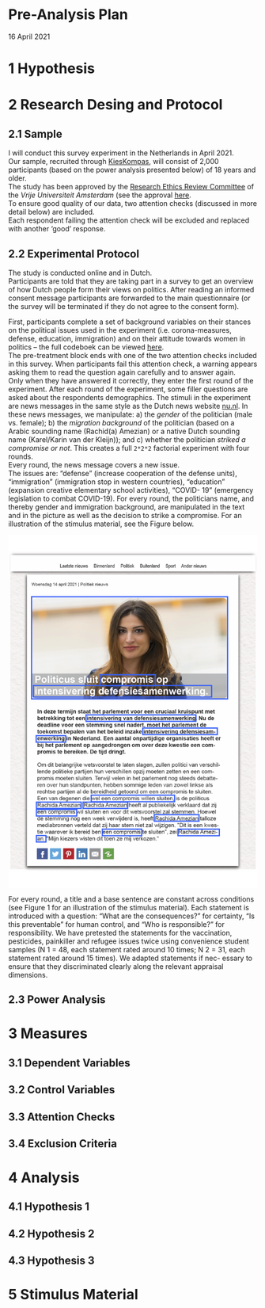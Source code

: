 Pre-Analysis Plan
================
16 April 2021

# 1 Hypothesis

# 2 Research Desing and Protocol

## 2.1 Sample

I will conduct this survey experiment in the Netherlands in April
2021.  
Our sample, recruited through
[KiesKompas](https://www.kieskompas.nl/en/), will consist of 2,000
participants (based on the power analysis presented below) of 18 years
and older.  
The study has been approved by the [Research Ethics Review
Committee](https://fsw.vu.nl/nl/onderzoek/research-ethics-review/index.aspx)
of the *Vrije Universiteit Amsterdam* (see the approval
[here](../EthicalApproval.pdf).  
To ensure good quality of our data, two attention checks (discussed in
more detail below) are included.  
Each respondent failing the attention check will be excluded and
replaced with another ‘good’ response.

## 2.2 Experimental Protocol

The study is conducted online and in Dutch.  
Participants are told that they are taking part in a survey to get an
overview of how Dutch people form their views on politics. After reading
an informed consent message participants are forwarded to the main
questionnaire (or the survey will be terminated if they do not agree to
the consent form).

First, participants complete a set of background variables on their
stances on the political issues used in the experiment
(i.e. corona-measures, defense, education, immigration) and on their
attitude towards women in politics – the full codeboek can be viewed
[here](#).  
The pre-treatment block ends with one of the two attention checks
included in this survey. When participants fail this attention check, a
warning appears asking them to read the question again carefully and to
answer again.  
Only when they have answered it correctly, they enter the first round of
the experiment. After each round of the experiment, some filler
questions are asked about the respondents demographics. The stimuli in
the experiment are news messages in the same style as the Dutch news
website [nu.nl](https://www.nu.nl/). In these news messages, we
manipulate: a) the *gender* of the politician (male vs. female); b) the
*migration background* of the politician (based on a Arabic sounding
name (Rachid(a) Amezian) or a native Dutch sounding name (Karel/Karin
van der Kleijn)); and c) whether the politician *striked a compromise or
not*. This creates a full `2*2*2` factorial experiment with four
rounds.  
Every round, the news message covers a new issue.  
The issues are: “defense” (increase cooperation of the defense units),
“immigration” (immigration stop in western countries), “education”
(expansion creative elementary school activities), “COVID- 19”
(emergency legislation to combat COVID-19). For every round, the
politicians name, and thereby gender and immigration background, are
manipulated in the text and in the picture as well as the decision to
strike a compromise. For an illustration of the stimulus material, see
the Figure
below.

<img src="FMPdefensie_annotated.png" style="display: block; margin: auto;" />

For every round, a title and a base sentence are constant across
conditions (see Figure 1 for an illustration of the stimulus material).
Each statement is introduced with a question: “What are the
consequences?” for certainty, “Is this preventable” for human control,
and “Who is responsible?” for responsibility. We have pretested the
statements for the vaccination, pesticides, painkiller and refugee
issues twice using convenience student samples (N 1 = 48, each statement
rated around 10 times; N 2 = 31, each statement rated around 15 times).
We adapted statements if nec- essary to ensure that they discriminated
clearly along the relevant appraisal dimensions.

## 2.3 Power Analysis

# 3 Measures

## 3.1 Dependent Variables

## 3.2 Control Variables

## 3.3 Attention Checks

## 3.4 Exclusion Criteria

# 4 Analysis

## 4.1 Hypothesis 1

## 4.2 Hypothesis 2

## 4.3 Hypothesis 3

# 5 Stimulus Material

